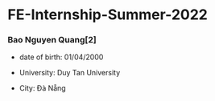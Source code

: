 # FE-Internship-Summer-2022

### Bao Nguyen Quang[2]

- date of birth: 01/04/2000

- University: Duy Tan University

- City: Đà Nẵng

